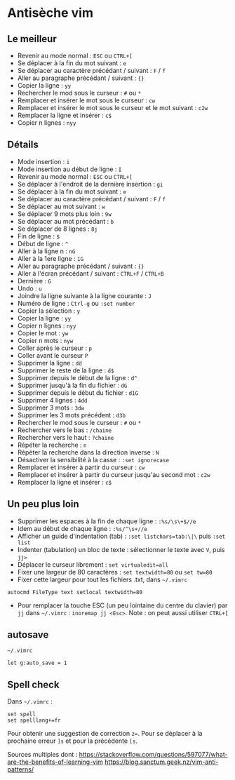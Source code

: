 # Antisèche vim

## Le meilleur

- Revenir au mode normal : `ESC` ou `CTRL+[`
- Se déplacer à la fin du mot suivant : `e`
- Se déplacer au caractère précédant / suivant : `F` / `f`
- Aller au paragraphe précédant / suivant : `{}`
- Copier la ligne : `yy`
- Rechercher le mod sous le curseur : `#` ou `*`
- Remplacer et insérer le mot sous le curseur : `cw`
- Remplacer et insérer le mot sous le curseur et le mot suivant : `c2w`
- Remplacer la ligne et insérer : `c$`
- Copier n lignes : `nyy`

## Détails 

- Mode insertion : `i`
- Mode insertion au début de ligne : `I`
- Revenir au mode normal : `ESC` ou `CTRL+[`
- Se déplacer à l'endroit de la dernière insertion : `gi`
- Se déplacer à la fin du mot suivant : `e`
- Se déplacer au caractère précédant / suivant : `F` / `f`
- Se déplacer au mot suivant : `w`
- Se déplacer 9 mots plus loin : `9w`
- Se déplacer au mot précédant : `b`
- Se déplacer de 8 lignes : `8j`
- Fin de ligne : `$`
- Début de ligne : `^`
- Aller à la ligne n : `nG`
- Aller à la 1ere ligne : `1G`
- Aller au paragraphe précédant / suivant : `{}`
- Aller à l'écran précédant / suivant : `CTRL+F` / `CTRL+B`
- Dernière : `G`
- Undo : `u`
- Joindre la ligne suivante à la ligne courante : `J`
- Numéro de ligne : `Ctrl-g` ou `:set number`
- Copier la sélection : `y`
- Copier la ligne : `yy`
- Copier n lignes : `nyy`
- Copier le mot : `yw`
- Copier n mots : `nyw`
- Coller après le curseur : `p`
- Coller avant le curseur `P`
- Supprimer la ligne : `dd`
- Supprimer le reste de la ligne : `d$`
- Supprimer depuis le début de la ligne : `d^`
- Supprimer jusqu'à la fin du fichier : `dG`
- Supprimer depuis le début du fichier : `d1G`
- Supprimer 4 lignes : `4dd`
- Supprimer 3 mots : `3dw`
- Supprimer les 3 mots précédent : `d3b`
- Rechercher le mod sous le curseur : `#` ou `*`
- Rechercher vers le bas : `/chaine`
- Rechercher vers le haut : `?chaine`
- Répéter la recherche : `n`
- Répéter la recherche dans la direction inverse : `N`
- Désactiver la sensibilité à la casse : `:set ignorecase`
- Remplacer et insérer à partir du curseur : `cw`
- Remplacer et insérer à partir du curseur jusqu'au second mot : `c2w`
- Remplacer la ligne et insérer : `c$`

## Un peu plus loin
- Supprimer les espaces à la fin de chaque ligne : `:%s/\s\+$//e`
- Idem au début de chaque ligne : `:%s/^\s+//e`
- Afficher un guide d'indentation (tab) : `:set listchars=tab:\|\` puis  `:set list`
- Indenter (tabulation) un bloc de texte : sélectionner le texte avec `V`, puis `jj>`
- Déplacer le curseur librement : `set virtualedit=all`
- Fixer une largeur de 80 caractères : `set textwidth=80` ou `set tw=80`
- Fixer cette largeur pour tout les fichiers .txt, dans `~/.vimrc`
```
autocmd FileType text setlocal textwidth=80
```
- Pour remplacer la touche ESC (un peu lointaine du centre du clavier) par `jj` dans `~/.vimrc` : `inoremap jj <Esc>`. Note : on peut aussi utiliser `CTRL+[`
## autosave
`~/.vimrc`
```
let g:auto_save = 1
```

## Spell check

Dans `~/.vimrc` :
```
set spell
set spelllang+=fr
```
Pour obtenir une suggestion de correction `z=`.
Pour se déplacer à la prochaine erreur `]s` et pour la précédente `[s`.

Sources multiples dont : 
https://stackoverflow.com/questions/597077/what-are-the-benefits-of-learning-vim
https://blog.sanctum.geek.nz/vim-anti-patterns/
